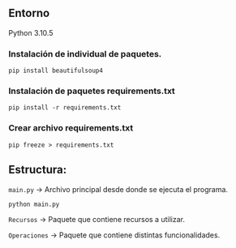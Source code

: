 ## Entorno
Python 3.10.5

### Instalación de individual de paquetes. 
```pip install beautifulsoup4```

### Instalación de paquetes requirements.txt
```pip install -r requirements.txt```

### Crear archivo requirements.txt
```pip freeze > requirements.txt```

## Estructura:
```main.py``` -> Archivo principal desde donde se ejecuta el programa.

``` python main.py ```

```Recursos``` -> Paquete que contiene recursos a utilizar.


```Operaciones``` -> Paquete que contiene distintas funcionalidades.

